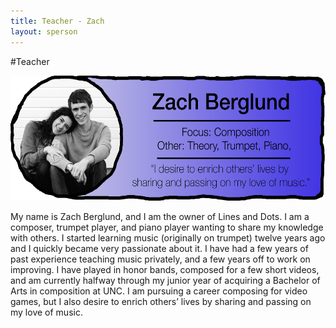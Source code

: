 ```yaml
---
title: Teacher - Zach
layout: sperson
---
```


#Teacher

<a href="/2015/02/20/zach/"><img src="/images/teacherimages/mybio.png" height="200"></a>

My name is Zach Berglund, and I am the owner of Lines and Dots. I am a composer, trumpet player, and piano player wanting to share my knowledge with others. I started learning music (originally on trumpet) twelve years ago and I quickly became very passionate about it. I have had a few years of past experience teaching music privately, and a few years off to work on improving. I have played in honor bands, composed for a few short videos, and am currently halfway through my junior year of acquiring a Bachelor of Arts in composition at UNC. I am pursuing a career composing for video games, but I also desire to enrich others’ lives by sharing and passing on my love of music.